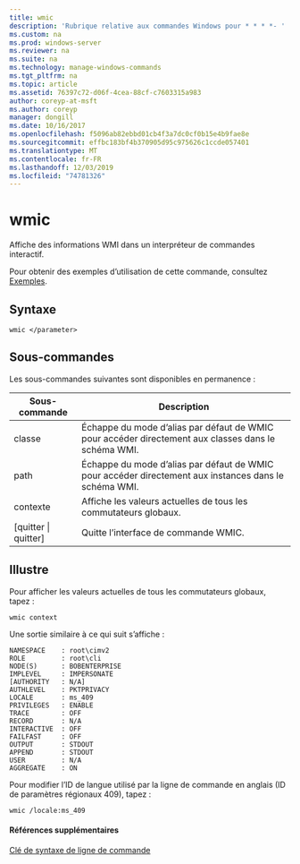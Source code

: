 ```yaml
---
title: wmic
description: 'Rubrique relative aux commandes Windows pour * * * *- '
ms.custom: na
ms.prod: windows-server
ms.reviewer: na
ms.suite: na
ms.technology: manage-windows-commands
ms.tgt_pltfrm: na
ms.topic: article
ms.assetid: 76397c72-d06f-4cea-88cf-c7603315a983
author: coreyp-at-msft
ms.author: coreyp
manager: dongill
ms.date: 10/16/2017
ms.openlocfilehash: f5096ab82ebbd01cb4f3a7dc0cf0b15e4b9fae8e
ms.sourcegitcommit: effbc183bf4b370905d95c975626c1ccde057401
ms.translationtype: MT
ms.contentlocale: fr-FR
ms.lasthandoff: 12/03/2019
ms.locfileid: "74781326"
---
```

# <a name="wmic"></a>wmic



Affiche des informations WMI dans un interpréteur de commandes interactif.

Pour obtenir des exemples d’utilisation de cette commande, consultez [Exemples](#BKMK_examples).

## <a name="syntax"></a>Syntaxe

```
wmic </parameter>
```

## <a name="sub-commands"></a>Sous-commandes

Les sous-commandes suivantes sont disponibles en permanence :

|Sous-commande|Description|
|-----------|-----------|
|classe|Échappe du mode d’alias par défaut de WMIC pour accéder directement aux classes dans le schéma WMI.|
|path|Échappe du mode d’alias par défaut de WMIC pour accéder directement aux instances dans le schéma WMI.|
|contexte|Affiche les valeurs actuelles de tous les commutateurs globaux.|
|[quitter \| quitter]|Quitte l’interface de commande WMIC.|

## <a name="BKMK_examples"></a>Illustre

Pour afficher les valeurs actuelles de tous les commutateurs globaux, tapez :
```
wmic context
```
Une sortie similaire à ce qui suit s’affiche :
```
NAMESPACE    : root\cimv2
ROLE         : root\cli
NODE(S)      : BOBENTERPRISE
IMPLEVEL     : IMPERSONATE
[AUTHORITY   : N/A]
AUTHLEVEL    : PKTPRIVACY
LOCALE       : ms_409
PRIVILEGES   : ENABLE
TRACE        : OFF
RECORD       : N/A
INTERACTIVE  : OFF
FAILFAST     : OFF
OUTPUT       : STDOUT
APPEND       : STDOUT
USER         : N/A
AGGREGATE    : ON
```
Pour modifier l’ID de langue utilisé par la ligne de commande en anglais (ID de paramètres régionaux 409), tapez :
```
wmic /locale:ms_409
```

#### <a name="additional-references"></a>Références supplémentaires

[Clé de syntaxe de ligne de commande](command-line-syntax-key.md)
